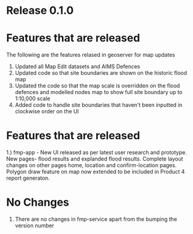 # Release 0.1.0

# Features that are released
The following are the features relased in geoserver for map updates

1. Updated all Map Edit datasets and AIMS Defences
2. Updated code so that site boundaries are shown on the historic flood map
3. Updated the code so that the map scale is overridden on the flood defences and modelled nodes map to show full site boundary up to 1:10,000 scale
4. Added code to handle site boundaries that haven't been inputted in clockwise order on the UI

# Features that are released
1.) fmp-app - New UI released as per latest user research and prototype. New pages- flood results and explanded flood results. Complete layout changes on other pages home, location and confirm-location pages. Polygon draw feature on map now extended to be included in Product 4 report generaton.

# No Changes
1) There are no changes in fmp-service apart from the bumping the version number